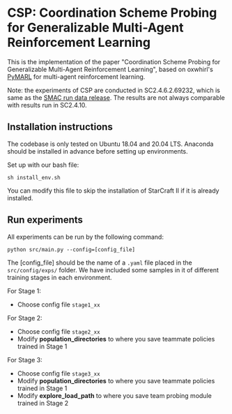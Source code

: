 # CSP: Coordination Scheme Probing for Generalizable Multi-Agent Reinforcement Learning
This is the implementation of the paper "Coordination Scheme Probing for Generalizable Multi-Agent Reinforcement Learning", based on oxwhirl's [PyMARL](https://github.com/oxwhirl/pymarl.git) for multi-agent reinforcement learning.

Note: the experiments of CSP are conducted in SC2.4.6.2.69232, which is same as the [SMAC run data release](https://github.com/oxwhirl/smac/releases/tag/v1). The results are not always comparable with results run in SC2.4.10.

## Installation instructions

The codebase is only tested on Ubuntu 18.04 and 20.04 LTS. Anaconda should be installed in advance before setting up environments.

Set up with our bash file:

```shell
sh install_env.sh
```

You can modify this file to skip the installation of StarCraft II if it is already installed.

## Run experiments

All experiments can be run by the following command:

```shell
python src/main.py --config=[config_file]
```

The [config_file] should be the name of a `.yaml` file placed in the `src/config/exps/` folder. We have included some samples in it of different training stages in each environment.

For Stage 1:

- Choose config file `stage1_xx`

For Stage 2: 

- Choose config file `stage2_xx`
- Modify **population_directories** to where you save teammate policies trained in Stage 1

For Stage 3: 

- Choose config file `stage3_xx`
- Modify **population_directories** to where you save teammate policies trained in Stage 1
- Modify **explore_load_path** to where you save team probing module trained in Stage 2		
